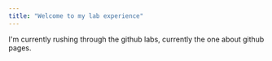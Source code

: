 ```yaml
---
title: "Welcome to my lab experience"
---
```


I'm currently rushing through the github labs, currently the one about github pages.
